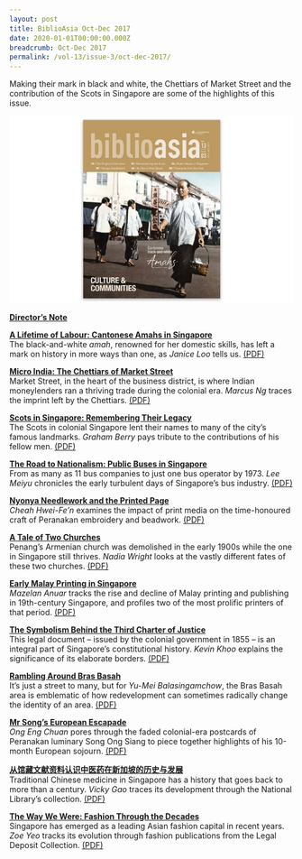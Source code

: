 ```yaml
---
layout: post
title: BiblioAsia Oct-Dec 2017
date: 2020-01-01T00:00:00.000Z
breadcrumb: Oct-Dec 2017
permalink: /vol-13/issue-3/oct-dec-2017/
---
```

Making their mark in black and white, the Chettiars of Market Street and the contribution of the Scots in Singapore are some of the highlights of this issue.

<img src="/images/Vol-13-issue-3/vol13_iss3.JPG">  

**[Director’s Note](/vol-13/issue-3/oct-dec-2017/directors-note)**

**[A Lifetime of Labour: Cantonese Amahs in Singapore](/vol-13/issue-3/oct-dec-2017/lifetime-of-labour)** <br>
The black-and-white *amah*, renowned for her domestic skills, has left a mark on history in more ways than one, as *Janice Loo* tells us. [(PDF)](/files/pdf/vol-13/v13-issue3_Amahs.pdf)

**[Micro India: The Chettiars of Market Street](/vol-13/issue-3/oct-dec-2017/micro-india)** <br>
Market Street, in the heart of the business district, is where Indian moneylenders ran a thriving trade during the colonial era. *Marcus Ng* traces the imprint left by the Chettiars. [(PDF)](/files/pdf/vol-13/v13-issue3_Chettiars.pdf)

**[Scots in Singapore: Remembering Their Legacy](/vol-13/issue-3/oct-dec-2017/scots-in-singapore)** <br>
The Scots in colonial Singapore lent their names to many of the city’s famous landmarks. *Graham Berry* pays tribute to the contributions of his fellow men. [(PDF)](/files/pdf/vol-13/v13-issue3_Scots.pdf)

**[The Road to Nationalism: Public Buses in Singapore](/vol-13/issue-3/oct-dec-2017/roadtonationalisation)** <br>
From as many as 11 bus companies to just one bus operator by 1973. *Lee Meiyu* chronicles the early turbulent days of Singapore’s bus industry. [(PDF)](/files/pdf/vol-13/v13-issue3_PublicBuses.pdf)

**[Nyonya Needlework and the Printed Page](/vol-13/issue-3/oct-dec-2017/nyonya-needlework)** <br>
*Cheah Hwei-Fe’n* examines the impact of print media on the time-honoured craft of Peranakan embroidery and beadwork. [(PDF)](/files/pdf/vol-13/v13-issue3_Needlework.pdf)

**[A Tale of Two Churches](/vol-13/issue-3/oct-dec-2017/tale-of-two-churches)** <br>
Penang’s Armenian church was demolished in the early 1900s while the one in Singapore still thrives. *Nadia Wright* looks at the vastly different fates of these two churches. [(PDF)](/files/pdf/vol-13/v13-issue3_TwoChurches.pdf)

**[Early Malay Printing in Singapore](/vol-13/issue-3/oct-dec-2017/early-malay-printing)** <br>
*Mazelan Anuar* tracks the rise and decline of Malay printing and publishing in 19th-century Singapore, and profiles two of the most prolific printers of that period. [(PDF)](/files/pdf/vol-13/v13-issue3_Printing.pdf)

**[The Symbolism Behind the Third Charter of Justice](/vol-13/issue-3/oct-dec-2017/third-charter-justice)** <br>
This legal document – issued by the colonial government in 1855 – is an integral part of Singapore’s constitutional history. *Kevin Khoo* explains the significance of its elaborate borders. [(PDF)](/files/pdf/vol-13/v13-issue3_Justice.pdf)

**[Rambling Around Bras Basah](/vol-13/issue-3/oct-dec-2017/ramblingarndbrasbasah)** <br>
It’s just a street to many, but for *Yu-Mei Balasingamchow*, the Bras Basah area is emblematic of how redevelopment can sometimes radically change the identity of an area. [(PDF)](/files/pdf/vol-13/v13-issue3_BrasBasah.pdf) 

**[Mr Song’s European Escapade](/vol-13/issue-3/oct-dec-2017/european-escapade)** <br>
*Ong Eng Chuan* pores through the faded colonial-era postcards of Peranakan luminary Song Ong Siang to piece together highlights of his 10-month European sojourn. [(PDF)](/files/pdf/vol-13/v13-issue3_MrSong.pdf)

**[从馆藏文献资料认识中医药在新加坡的历史与发展](/vol-13/issue-3/oct-dec-2017/traditionalchinesemed)**<br>
Traditional Chinese medicine in Singapore has a history that goes back to more than a century. *Vicky Gao* traces its development through the National Library’s collection. [(PDF)](/files/pdf/vol-13/v13-issue3_ChineseMedicine.pdf)

**[The Way We Were: Fashion Through the Decades](/vol-13/issue-3/oct-dec-2017/fashionthroughdecades)** <br>
Singapore has emerged as a leading Asian fashion capital in recent years. *Zoe Yeo* tracks its evolution through fashion publications from the Legal Deposit Collection. [(PDF)](/files/pdf/vol-13/v13-issue3_Fashion.pdf)
